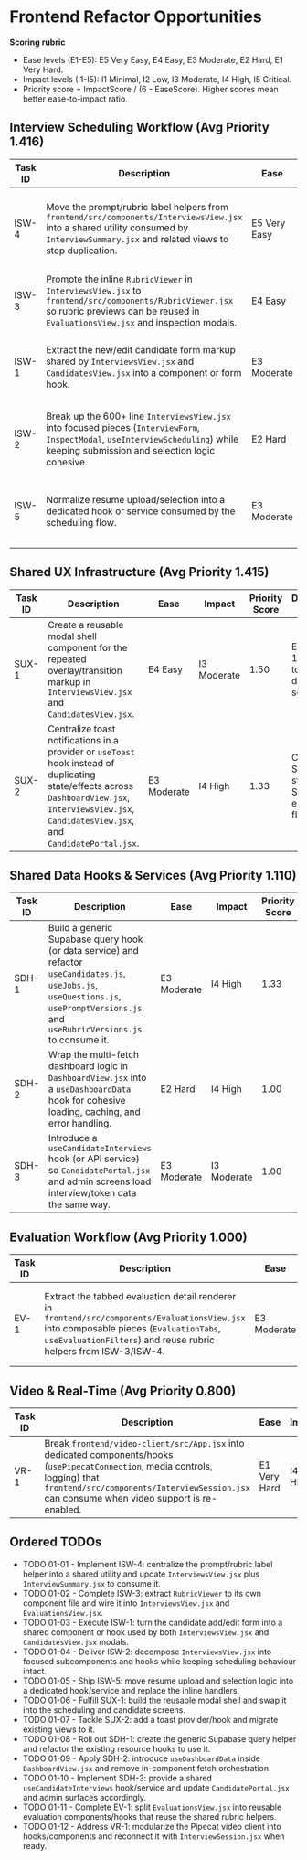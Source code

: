 # Frontend Refactor Opportunities

**Scoring rubric**

- Ease levels (E1-E5): E5 Very Easy, E4 Easy, E3 Moderate, E2 Hard, E1 Very Hard.
- Impact levels (I1-I5): I1 Minimal, I2 Low, I3 Moderate, I4 High, I5 Critical.
- Priority score = ImpactScore / (6 - EaseScore). Higher scores mean better ease-to-impact ratio.

## Interview Scheduling Workflow (Avg Priority 1.416)

| Task ID | Description | Ease | Impact | Priority Score | Dependencies / Notes |
| --- | --- | --- | --- | --- | --- |
| ISW-4 | Move the prompt/rubric label helpers from `frontend/src/components/InterviewsView.jsx` into a shared utility consumed by `InterviewSummary.jsx` and related views to stop duplication. | E5 Very Easy | I2 Low | 2.00 | Unblocks ISW-3 by giving the shared component a single import site. |
| ISW-3 | Promote the inline `RubricViewer` in `InterviewsView.jsx` to `frontend/src/components/RubricViewer.jsx` so rubric previews can be reused in `EvaluationsView.jsx` and inspection modals. | E4 Easy | I3 Moderate | 1.50 | Consumes the helper from ISW-4 and can later power EV-1. |
| ISW-1 | Extract the new/edit candidate form markup shared by `InterviewsView.jsx` and `CandidatesView.jsx` into a component or form hook. | E3 Moderate | I4 High | 1.33 | Works best after SUX-1 so both modals share the same shell. |
| ISW-2 | Break up the 600+ line `InterviewsView.jsx` into focused pieces (`InterviewForm`, `InspectModal`, `useInterviewScheduling`) while keeping submission and selection logic cohesive. | E2 Hard | I5 Critical | 1.25 | Depends on ISW-1, ISW-3, ISW-5, and SUX-1 to avoid rework while splitting. |
| ISW-5 | Normalize resume upload/selection into a dedicated hook or service consumed by the scheduling flow. | E3 Moderate | I3 Moderate | 1.00 | Pair with ISW-2 to isolate storage concerns before further UI polish. |

## Shared UX Infrastructure (Avg Priority 1.415)

| Task ID | Description | Ease | Impact | Priority Score | Dependencies / Notes |
| --- | --- | --- | --- | --- | --- |
| SUX-1 | Create a reusable modal shell component for the repeated overlay/transition markup in `InterviewsView.jsx` and `CandidatesView.jsx`. | E4 Easy | I3 Moderate | 1.50 | Enables ISW-1 and ISW-2 to drop duplicated scaffolding. |
| SUX-2 | Centralize toast notifications in a provider or `useToast` hook instead of duplicating state/effects across `DashboardView.jsx`, `InterviewsView.jsx`, `CandidatesView.jsx`, and `CandidatePortal.jsx`. | E3 Moderate | I4 High | 1.33 | Can leverage SDH-1 once standard Supabase error objects flow through. |

## Shared Data Hooks & Services (Avg Priority 1.110)

| Task ID | Description | Ease | Impact | Priority Score | Dependencies / Notes |
| --- | --- | --- | --- | --- | --- |
| SDH-1 | Build a generic Supabase query hook (or data service) and refactor `useCandidates.js`, `useJobs.js`, `useQuestions.js`, `usePromptVersions.js`, and `useRubricVersions.js` to consume it. | E3 Moderate | I4 High | 1.33 | Lays groundwork for SDH-2, SDH-3, and SUX-2 error handling. |
| SDH-2 | Wrap the multi-fetch dashboard logic in `DashboardView.jsx` into a `useDashboardData` hook for cohesive loading, caching, and error handling. | E2 Hard | I4 High | 1.00 | Reuses the abstraction from SDH-1 for consistent querying. |
| SDH-3 | Introduce a `useCandidateInterviews` hook (or API service) so `CandidatePortal.jsx` and admin screens load interview/token data the same way. | E3 Moderate | I3 Moderate | 1.00 | Benefits from SDH-1 to avoid duplicating query scaffolding. |

## Evaluation Workflow (Avg Priority 1.000)

| Task ID | Description | Ease | Impact | Priority Score | Dependencies / Notes |
| --- | --- | --- | --- | --- | --- |
| EV-1 | Extract the tabbed evaluation detail renderer in `frontend/src/components/EvaluationsView.jsx` into composable pieces (`EvaluationTabs`, `useEvaluationFilters`) and reuse rubric helpers from ISW-3/ISW-4. | E3 Moderate | I3 Moderate | 1.00 | Builds on the shared rubric utilities and could plug into future reporting screens. |

## Video & Real-Time (Avg Priority 0.800)

| Task ID | Description | Ease | Impact | Priority Score | Dependencies / Notes |
| --- | --- | --- | --- | --- | --- |
| VR-1 | Break `frontend/video-client/src/App.jsx` into dedicated components/hooks (`usePipecatConnection`, media controls, logging) that `frontend/src/components/InterviewSession.jsx` can consume when video support is re-enabled. | E1 Very Hard | I4 High | 0.80 | Aligns with ISW-2 once the interview session reacquires live video features. |

## Ordered TODOs

- TODO 01-01 - Implement ISW-4: centralize the prompt/rubric label helper into a shared utility and update `InterviewsView.jsx` plus `InterviewSummary.jsx` to consume it.
- TODO 01-02 - Complete ISW-3: extract `RubricViewer` to its own component file and wire it into `InterviewsView.jsx` and `EvaluationsView.jsx`.
- TODO 01-03 - Execute ISW-1: turn the candidate add/edit form into a shared component or hook used by both `InterviewsView.jsx` and `CandidatesView.jsx` modals.
- TODO 01-04 - Deliver ISW-2: decompose `InterviewsView.jsx` into focused subcomponents and hooks while keeping scheduling behaviour intact.
- TODO 01-05 - Ship ISW-5: move resume upload and selection logic into a dedicated hook/service and replace the inline handlers.
- TODO 01-06 - Fulfill SUX-1: build the reusable modal shell and swap it into the scheduling and candidate screens.
- TODO 01-07 - Tackle SUX-2: add a toast provider/hook and migrate existing views to it.
- TODO 01-08 - Roll out SDH-1: create the generic Supabase query helper and refactor the existing resource hooks to use it.
- TODO 01-09 - Apply SDH-2: introduce `useDashboardData` inside `DashboardView.jsx` and remove in-component fetch orchestration.
- TODO 01-10 - Implement SDH-3: provide a shared `useCandidateInterviews` hook/service and update `CandidatePortal.jsx` and admin surfaces accordingly.
- TODO 01-11 - Complete EV-1: split `EvaluationsView.jsx` into reusable evaluation components/hooks that reuse the shared rubric helpers.
- TODO 01-12 - Address VR-1: modularize the Pipecat video client into hooks/components and reconnect it with `InterviewSession.jsx` when ready.
